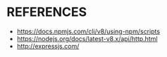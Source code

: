 # REFERENCES

- https://docs.npmjs.com/cli/v8/using-npm/scripts
- https://nodejs.org/docs/latest-v8.x/api/http.html
- http://expressjs.com/
